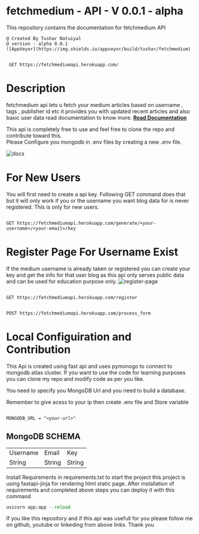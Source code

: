 # fetchmedium - API - V 0.0.1 - alpha

This repository contains the documentation for fetchmedium API 
```
@ Created By Tushar Natuiyal
@ version - alpha 0.0.1
![AppVeyor](https://img.shields.io/appveyor/build/tushar/fetchmedium)

```
```api
 
 GET https://fetchmediumapi.herokuapp.com/

```
# Description
fetchmedium api lets u fetch your medium articles based on username , tags , publisher id etc it provides you with updated recent articles and also basic user data read documentation to know more.
<a href = 'https://fetchmediumapi.herokuapp.com/docs'>**Read Documentation**</a>

This api is completely free to use and feel free to clone the repo and contribute toward this.  
Please Configure you mongodb in .env files by creating a new .env file.

![docs](https://user-images.githubusercontent.com/74553737/179427603-ccf8a3eb-4249-45f3-9a16-f25c656a207f.png)

# For New Users
You will first need to create a api key. Following GET command does that but it will only work if you or the username you want blog data for is never registered. This is only for new users.

``` api

GET https://fetchmediumapi.herokuapp.com/generate/<your-username>/<your-email>/key

```

# Register Page For Username Exist
If the medium username is already taken or registered you can create your key and get the info for that user blog as this api only serves public data and can be used for education purpose only.
![register-page](https://user-images.githubusercontent.com/74553737/179427604-e3ec5e82-ba0d-44f8-8002-1bab844e1639.jpg)

```api

GET https://fetchmediumapi.herokuapp.com/register

```

```api

POST https://fetchmediumapi.herokuapp.com/process_form

```


# Local Configuiration and Contribution

This Api is created using fast api and uses pymonogo to connect to mongodb atlas cluster.
If you want to use the code for learning purposes you can clone my repo and modify code as per you like. 

You need to specify you MongoDB Url and you need to build a database.

Remember to give acess to your ip then create .env file and Store variable

```.env

MONGODB_URL = "<your-url>" 

```

## MongoDB SCHEMA
<table>
    <tr>
     <td>Username</td>
     <td>Email</td>
    <td>Key</tr></td>
    <td>String</td>
    <td>String</td>
    <td>String</td>
</table>



Install Requirements in requirements.txt to start the project this project is using fastapi-jinja for rendering html static page.
After installation of requirements and completed above steps you can deploy it with this command 

```python
uvicorn app:app --reload
```

If you like this repository and if this api was usefull for you please follow me on github, youtube or linkeding from above links. Thank you

